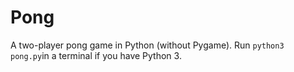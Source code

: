 # Pong
A two-player pong game in Python (without Pygame). Run `python3 pong.py`in a terminal if you have Python 3.
